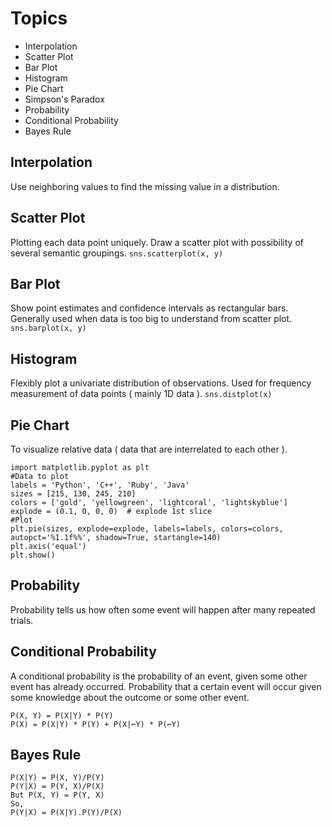 # Topics 
* Interpolation
* Scatter Plot
* Bar Plot
* Histogram
* Pie Chart
* Simpson's Paradox
* Probability
* Conditional Probability
* Bayes Rule
## Interpolation 
Use neighboring values to find the missing value in a distribution.
## Scatter Plot 
Plotting each data point uniquely.
Draw a scatter plot with possibility of several semantic groupings.
`sns.scatterplot(x, y)`
## Bar Plot 
Show point estimates and confidence intervals as rectangular bars.
Generally used when data is too big to understand from scatter plot.
`sns.barplot(x, y)`
## Histogram 
Flexibly plot a univariate distribution of observations.
Used for frequency measurement of data points ( mainly 1D data ).
`sns.distplot(x)`
## Pie Chart 
To visualize relative data ( data that are interrelated to each other ).

    import matplotlib.pyplot as plt
    #Data to plot
    labels = 'Python', 'C++', 'Ruby', 'Java'
    sizes = [215, 130, 245, 210]
    colors = ['gold', 'yellowgreen', 'lightcoral', 'lightskyblue']
    explode = (0.1, 0, 0, 0)  # explode 1st slice
    #Plot
    plt.pie(sizes, explode=explode, labels=labels, colors=colors,
    autopct='%1.1f%%', shadow=True, startangle=140)
    plt.axis('equal')
    plt.show()

## Probability
Probability tells us how often some event will happen after many repeated trials.
## Conditional Probability
A conditional probability is the probability of an event, given some other event has already occurred. Probability that a certain event will occur given some knowledge about the outcome or some other event.

    P(X, Y) = P(X|Y) * P(Y)
    P(X) = P(X|Y) * P(Y) + P(X|⌐Y) * P(⌐Y)
## Bayes Rule

    P(X|Y) = P(X, Y)/P(Y)
    P(Y|X) = P(Y, X)/P(X)
    But P(X, Y) = P(Y, X)
    So, 
    P(Y|X) = P(X|Y).P(Y)/P(X)


<!--stackedit_data:
eyJoaXN0b3J5IjpbMTk5MzI5MTk0NywtNTY2MjM3NTkwLDg4Mz
I1NzY1NSwtMTQwNzg1MTI4OSwtMTM2MjkxNDk5MF19
-->